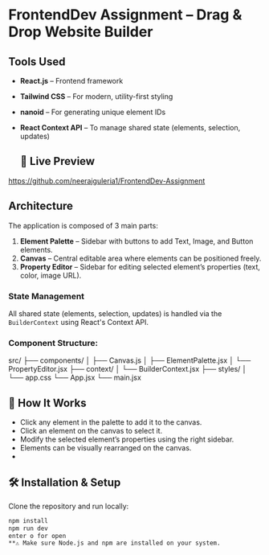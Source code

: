 # FrontendDev Assignment – Drag & Drop Website Builder

##  Tools Used
- **React.js** – Frontend framework
- **Tailwind CSS** – For modern, utility-first styling
- **nanoid** – For generating unique element IDs
- **React Context API** – To manage shared state (elements, selection, updates)

  ## 🚀 Live Preview
https://github.com/neerajguleria1/FrontendDev-Assignment

##  Architecture
The application is composed of 3 main parts:
1. **Element Palette** – Sidebar with buttons to add Text, Image, and Button elements.
2. **Canvas** – Central editable area where elements can be positioned freely.
3. **Property Editor** – Sidebar for editing selected element’s properties (text, color, image URL).

### State Management
All shared state (elements, selection, updates) is handled via the `BuilderContext` using React's Context API.

### Component Structure:
src/
├── components/
│ ├── Canvas.js
│ ├── ElementPalette.jsx
│ └── PropertyEditor.jsx
├── context/
│ └── BuilderContext.jsx
├── styles/
│ └── app.css 
└── App.jsx
└── main.jsx

## 🚀 How It Works
- Click any element in the palette to add it to the canvas.
- Click an element on the canvas to select it.
- Modify the selected element’s properties using the right sidebar.
- Elements can be visually rearranged on the canvas.
- 
## 🛠️ Installation & Setup
Clone the repository and run locally:
```bash
npm install
npm run dev
enter o for open 
**⚠️ Make sure Node.js and npm are installed on your system.
